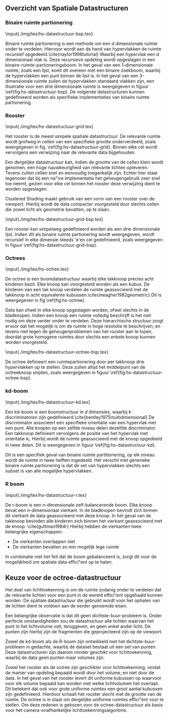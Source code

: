 ## Overzicht van Spatiale Datastructuren

### Binaire ruimte partionering

\input{./img/tex/hs-datastructuur-bsp.tex}

Binaire ruimte partionering is een methode om een $d$ dimensionale ruimte onder
te verdelen. Hiervoor wordt aan de hand van hypervlakken de ruimte recursief
opgedeeld.\cite{naylor1998tutorial} Waarbij een hypervlak een $d$ dimensionaal 
vlak is. Deze recursieve opdeling wordt opgeslagen in een 
binaire-ruimte-partioneringsboom. In het geval van een 1-dimensionale ruimte, 
zoals een lijst, komt dit overeen met een binaire zoekboom, waarbij de 
hypervlakken een punt binnen de lijst is. In het geval van een 3-dimensionale 
ruimte zullen de hypervlakken standaard vlakken zijn, een illustratie voor een 
drie dimensionale ruimte is weergegeven in figuur \ref{fig:hs-datastructuur-bsp}. 
De volgende datastructuren kunnen gedefinieerd worden als specifieke 
implementaties van binaire ruimte partionering.

### Rooster

\input{./img/tex/hs-datastructuur-grid.tex}

Het rooster is de meest simpele spatiale datastructuur. De relevante ruimte 
wordt grofweg in cellen van een specifieke grootte onderverdeeld, zoals 
weergegeven in fig. \ref{fig:hs-datastructuur-grid}. Binnen elke cel wordt 
vervolgens een verwijzing naar de relevante data bijgehouden.

Een dergelijke datastructuur kan, indien de grootte van de cellen klein wordt
genomen, een hoge nauwkeurigheid van relevante lichten opleveren. Tevens zullen
cellen snel en eenvoudig toegankelijk zijn. Echter hier staat tegenover dat bij 
een na\"ive implementatie het geheugengebruik zeer snel toe neemt, gezien voor 
elke cel binnen het rooster deze verwijzing dient te worden opgeslagen. 

Clustered Shading maakt gebruik van een vorm van een rooster over de viewport.
Hierbij wordt de data compacter voorgesteld door slechts cellen die zowel licht
als geometrie bevatten, op te slaan.

\input{./img/tex/hs-datastructuur-grid-bsp.tex}

Een rooster kan simpelweg gedefinieerd worden als een drie dimensionale lijst. 
Indien dit als binaire ruimte partionering wordt weergegeven, wordt recursief 
in elke dimensie steeds \'e\'en cel gedefinieerd, zoals weergegeven in figuur 
\ref{fig:hs-datastructuur-grid-bsp}. 

### Octrees

\input{./img/tex/hs-octree.tex}

De octree is een boomdatastructuur waarbij elke takknoop precies acht kinderen
bezit. Elke knoop kan voorgesteld worden als een kubus. De kinderen van een tak
knoop verdelen de ruimte geassocieerd met de takknoop in acht equivalente 
kubussen.\cite{meagher1982geometric} Dit is weergegeven in fig 
\ref{fig:hs-octree}. 

Data kan ofwel in elke knoop opgeslagen worden, ofwel slechts in de bladknopen. 
Indien een knoop een ruimte volledig beschrijft is het niet nodig om deze verder 
onder te verdelen. Deze hierarchische structuur zorgt ervoor dat het mogelijk is 
om de ruimte in hoge resolutie te beschrijven, en tevens niet tegen de 
geheugenproblemen van het rooster aan te lopen, doordat grote homogene ruimtes 
door slechts een enkele knoop kunnen worden voorgesteld. 

\input{./img/tex/hs-datastructuur-octree-bsp.tex}

De octree definieert een ruimtepartionering door per takknoop drie hypervlakken
op te stellen. Deze zullen altijd het middelpunt van de octreeknoop snijden,
zoals weergegeven in figuur \ref{fig:hs-datastructuur-octree-bsp}.

### kd-boom

\input{./img/tex/hs-datastructuur-kd.tex}

Een kd-boom is een boomstructuur in $d$ dimensies, waarbij $k$ discriminatoren
zijn gedefinieerd.\cite{bentley1975multidimensional} De discriminator associeert
een specifieke orientatie van een hypervlak met een punt. Alle knopen op een 
zelfde niveau delen dezelfde discriminator. 
Een takknoop definieert vervolgens de positie van het hypervlak met orientatie 
$k_i$. Hierbij wordt de ruimte geassocieerd met de knoop opgedeeld in twee
delen. Dit is weergegeven in figuur \ref{fig:hs-datastructuur-kd}.

Dit is een specifiek geval van binaire ruimte partitionering, op elk niveau 
wordt de ruimte in twee helften ingedeeld. Het verschil met generieke 
binaire ruimte partionering is dat de set van hypervlakken slechts een subset is 
van alle mogelijke hypervlakken.

### R boom

\input{./img/tex/hs-datastructuur-r.tex}

De r-boom is een $n$-dimensionale zelf-balancerende boom. Elke knoop bevat een 
$n$-dimensionaal vierkant. In de bladknopen bevindt zich binnen dit vierkant de
data geassocieerd met deze knoop. In het geval van de takknoop bevinden alle
kinderen zich binnen het vierkant geassocieerd met de knoop. \cite{guttman1984r}
Hierbij hebben de vierkanten twee belangrijke eigenschappen:

* De vierkanten overlappen niet
* De vierkanten bevatten zo min mogelijk lege ruimte

In combinatie met het feit dat de boom gebalanceerd is, zorgt dit voor de 
mogelijkheid om spatiale data effici\"ent op te halen.

## Keuze voor de octree-datastructuur

Het doel van lichttoekenning is om de ruimte zodanig onder te verdelen dat 
de relevante lichten voor een punt in de wereld effici\"ent opgehaald kunnen
worden. De spatiale datastructuur die gebruikt wordt voor het ophalen van de
lichten dient te voldoen aan de eerder genoemde eisen. 

Een belangrijke observatie is dat dit geen dichtste-buur-probleem is. Onder 
perfecte omstandigheden zou de datastructuur alle lichten waarvan het punt in 
het lichtvolume valt, teruggeven, en geen enkel ander licht.
De punten zijn hierbij zijn de fragmenten die geprojecteerd zijn op de viewport.

Zowel de kd-boom als de R-boom zijn ontwikkeld met het dichtste-buur-probleem in
gedachte, waarbij de dataset bestaat uit een set van punten. Deze datastructuren 
zijn daarom minder geschikt voor lichttoekenning, waarbij de data geen punten 
maar volumes zijn. 

Zowel het rooster als de octree zijn geschikter voor lichttoekenning, omdat de
manier van opdeling bepaald wordt door het volume, en niet door de data. 
In het geval van het rooster levert dit uniforme kubussen op waarvoor voor
elk volume bepaald kan worden met welke lichtvolumen het overlapt. Dit betekent
dat ook voor grote uniforme ruimtes een groot aantal kubussen zijn gedefinieerd.
Hierdoor schaalt het rooster slecht met de grootte van de ruimte. De octree is
in staat om dergelijke uniforme ruimtes effici\"ent voor te stellen.
Om deze redenen is gekozen voor de octree-datastructuur als basis voor het
camera-onafhankelijke lichttoekenningsalgoritme.

